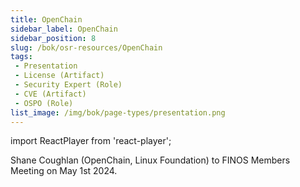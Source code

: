 ```yaml
---
title: OpenChain
sidebar_label: OpenChain
sidebar_position: 8
slug: /bok/osr-resources/OpenChain
tags:
 - Presentation
 - License (Artifact)
 - Security Expert (Role)
 - CVE (Artifact)
 - OSPO (Role)
list_image: /img/bok/page-types/presentation.png  
---
```


import ReactPlayer from 'react-player';


<Bio name="Shane Coughlan" organisation="OpenChain, Linux Foundation" image="/img/people/shane.jpeg">
Shane Coughlan (OpenChain, Linux Foundation) to FINOS Members Meeting on May 1st 2024. </Bio>

<ReactPlayer playing controls width="100%" height="400px" url="https://www.finos.org/hubfs/Projects%20%2B%20SIGs/Open%20Source%20Readiness%20OSR/2024-05%20-%20OSR%20Meeting%20Shane%20Coughlan%20Presentation.mp4" />
